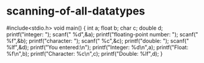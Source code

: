 # scanning-of-all-datatypes
#include<stdio.h>
void main()
{
int a;
float b;
char c;
double d;
printf("integer: ");
scanf(" %d",&a);
printf("floating-point number: ");
scanf(" %f",&b);
printf("character: ");
scanf(" %c",&c);
printf("double: ");
scanf(" %lf",&d);
printf("You entered:\n");
printf("Integer: %d\n",a);
printf("Float: %f\n",b);
printf("Character: %c\n",c);
printf("Double: %lf",d);
}
